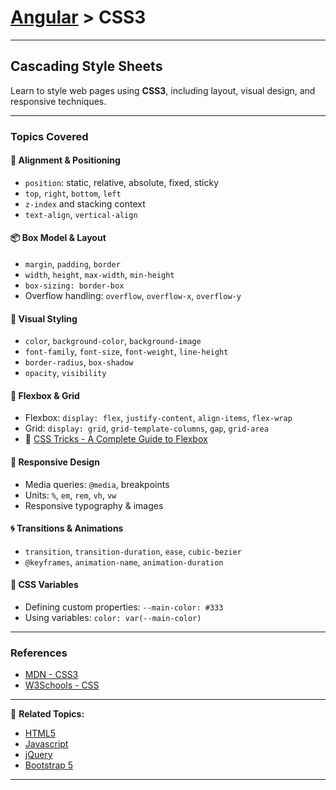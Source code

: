 # [Angular](../) > CSS3

---

## Cascading Style Sheets

Learn to style web pages using **CSS3**, including layout, visual design, and responsive techniques.

---

### Topics Covered

#### 🎯 Alignment & Positioning

- `position`: static, relative, absolute, fixed, sticky
- `top`, `right`, `bottom`, `left`
- `z-index` and stacking context
- `text-align`, `vertical-align`

#### 📦 Box Model & Layout

- `margin`, `padding`, `border`
- `width`, `height`, `max-width`, `min-height`
- `box-sizing: border-box`
- Overflow handling: `overflow`, `overflow-x`, `overflow-y`

#### 💅 Visual Styling

- `color`, `background-color`, `background-image`
- `font-family`, `font-size`, `font-weight`, `line-height`
- `border-radius`, `box-shadow`
- `opacity`, `visibility`

#### 📐 Flexbox & Grid

- Flexbox: `display: flex`, `justify-content`, `align-items`, `flex-wrap`
- Grid: `display: grid`, `grid-template-columns`, `gap`, `grid-area`
- 🔗 [CSS Tricks - A Complete Guide to Flexbox](https://css-tricks.com/snippets/css/a-guide-to-flexbox/)

#### 📱 Responsive Design

- Media queries: `@media`, breakpoints
- Units: `%`, `em`, `rem`, `vh`, `vw`
- Responsive typography & images

#### 🌀 Transitions & Animations

- `transition`, `transition-duration`, `ease`, `cubic-bezier`
- `@keyframes`, `animation-name`, `animation-duration`

#### 🌈 CSS Variables

- Defining custom properties: `--main-color: #333`
- Using variables: `color: var(--main-color)`

---

### References

- [MDN - CSS3](https://developer.mozilla.org/en-US/docs/Web/CSS)
- [W3Schools - CSS](https://www.w3schools.com/css/)

---

🔗 **Related Topics:**
- [HTML5](../html5)
- [Javascript](../javascript)
- [jQuery](../jquery)
- [Bootstrap 5](../bootstrap5)

---
